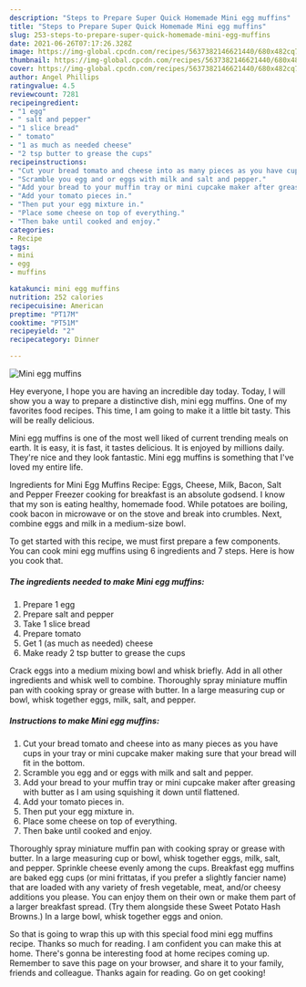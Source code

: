 ```yaml
---
description: "Steps to Prepare Super Quick Homemade Mini egg muffins"
title: "Steps to Prepare Super Quick Homemade Mini egg muffins"
slug: 253-steps-to-prepare-super-quick-homemade-mini-egg-muffins
date: 2021-06-26T07:17:26.328Z
image: https://img-global.cpcdn.com/recipes/5637382146621440/680x482cq70/mini-egg-muffins-recipe-main-photo.jpg
thumbnail: https://img-global.cpcdn.com/recipes/5637382146621440/680x482cq70/mini-egg-muffins-recipe-main-photo.jpg
cover: https://img-global.cpcdn.com/recipes/5637382146621440/680x482cq70/mini-egg-muffins-recipe-main-photo.jpg
author: Angel Phillips
ratingvalue: 4.5
reviewcount: 7281
recipeingredient:
- "1 egg"
- " salt and pepper"
- "1 slice bread"
- " tomato"
- "1 as much as needed cheese"
- "2 tsp butter to grease the cups"
recipeinstructions:
- "Cut your bread tomato and cheese into as many pieces as you have cups in your tray or mini cupcake maker making sure that your bread will fit in the bottom."
- "Scramble you egg and or eggs with milk and salt and pepper."
- "Add your bread to your muffin tray or mini cupcake maker after greasing with butter as I am using squishing it down until flattened."
- "Add your tomato pieces in."
- "Then put your egg mixture in."
- "Place some cheese on top of everything."
- "Then bake until cooked and enjoy."
categories:
- Recipe
tags:
- mini
- egg
- muffins

katakunci: mini egg muffins 
nutrition: 252 calories
recipecuisine: American
preptime: "PT17M"
cooktime: "PT51M"
recipeyield: "2"
recipecategory: Dinner

---
```



![Mini egg muffins](https://img-global.cpcdn.com/recipes/5637382146621440/680x482cq70/mini-egg-muffins-recipe-main-photo.jpg)

Hey everyone, I hope you are having an incredible day today. Today, I will show you a way to prepare a distinctive dish, mini egg muffins. One of my favorites food recipes. This time, I am going to make it a little bit tasty. This will be really delicious.

Mini egg muffins is one of the most well liked of current trending meals on earth. It is easy, it is fast, it tastes delicious. It is enjoyed by millions daily. They're nice and they look fantastic. Mini egg muffins is something that I've loved my entire life.

Ingredients for Mini Egg Muffins Recipe: Eggs, Cheese, Milk, Bacon, Salt and Pepper Freezer cooking for breakfast is an absolute godsend. I know that my son is eating healthy, homemade food. While potatoes are boiling, cook bacon in microwave or on the stove and break into crumbles. Next, combine eggs and milk in a medium-size bowl.


To get started with this recipe, we must first prepare a few components. You can cook mini egg muffins using 6 ingredients and 7 steps. Here is how you cook that.

<!--inarticleads1-->

##### The ingredients needed to make Mini egg muffins:

1. Prepare 1 egg
1. Prepare  salt and pepper
1. Take 1 slice bread
1. Prepare  tomato
1. Get 1 (as much as needed) cheese
1. Make ready 2 tsp butter to grease the cups


Crack eggs into a medium mixing bowl and whisk briefly. Add in all other ingredients and whisk well to combine. Thoroughly spray miniature muffin pan with cooking spray or grease with butter. In a large measuring cup or bowl, whisk together eggs, milk, salt, and pepper. 

<!--inarticleads2-->

##### Instructions to make Mini egg muffins:

1. Cut your bread tomato and cheese into as many pieces as you have cups in your tray or mini cupcake maker making sure that your bread will fit in the bottom.
1. Scramble you egg and or eggs with milk and salt and pepper.
1. Add your bread to your muffin tray or mini cupcake maker after greasing with butter as I am using squishing it down until flattened.
1. Add your tomato pieces in.
1. Then put your egg mixture in.
1. Place some cheese on top of everything.
1. Then bake until cooked and enjoy.


Thoroughly spray miniature muffin pan with cooking spray or grease with butter. In a large measuring cup or bowl, whisk together eggs, milk, salt, and pepper. Sprinkle cheese evenly among the cups. Breakfast egg muffins are baked egg cups (or mini frittatas, if you prefer a slightly fancier name) that are loaded with any variety of fresh vegetable, meat, and/or cheesy additions you please. You can enjoy them on their own or make them part of a larger breakfast spread. (Try them alongside these Sweet Potato Hash Browns.) In a large bowl, whisk together eggs and onion. 

So that is going to wrap this up with this special food mini egg muffins recipe. Thanks so much for reading. I am confident you can make this at home. There's gonna be interesting food at home recipes coming up. Remember to save this page on your browser, and share it to your family, friends and colleague. Thanks again for reading. Go on get cooking!
